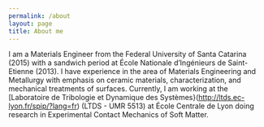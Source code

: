 ```yaml
---
permalink: /about
layout: page
title: About me
---
```


I am a Materials Engineer from the Federal University of Santa Catarina (2015) with a sandwich period at École Nationale d’Ingénieurs de Saint-Etienne (2013). 
I have experience in the area of Materials Engineering and Metallurgy with emphasis on ceramic materials, characterization, and mechanical treatments of surfaces. 
Currently, I am working at the [Laboratoire de Tribologie et Dynamique des Systèmes}(http://ltds.ec-lyon.fr/spip/?lang=fr) (LTDS - UMR 5513) at École Centrale de Lyon doing research in Experimental Contact Mechanics of Soft Matter.


